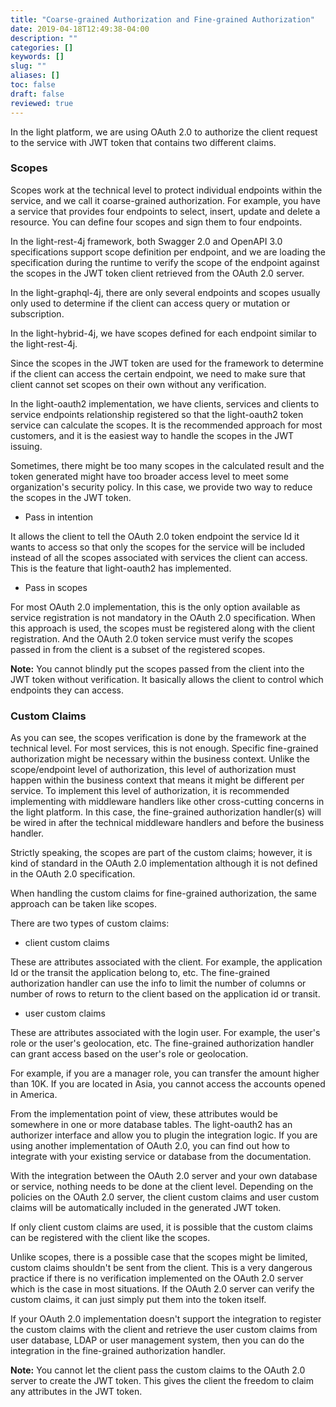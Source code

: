 ```yaml
---
title: "Coarse-grained Authorization and Fine-grained Authorization"
date: 2019-04-18T12:49:38-04:00
description: ""
categories: []
keywords: []
slug: ""
aliases: []
toc: false
draft: false
reviewed: true
---
```


In the light platform, we are using OAuth 2.0 to authorize the client request to the service with JWT token that contains two different claims. 

### Scopes

Scopes work at the technical level to protect individual endpoints within the service, and we call it coarse-grained authorization. For example, you have a service that provides four endpoints to select, insert, update and delete a resource. You can define four scopes and sign them to four endpoints. 

In the light-rest-4j framework, both Swagger 2.0 and OpenAPI 3.0 specifications support scope definition per endpoint, and we are loading the specification during the runtime to verify the scope of the endpoint against the scopes in the JWT token client retrieved from the OAuth 2.0 server. 

In the light-graphql-4j, there are only several endpoints and scopes usually only used to determine if the client can access query or mutation or subscription. 

In the light-hybrid-4j, we have scopes defined for each endpoint similar to the light-rest-4j. 

Since the scopes in the JWT token are used for the framework to determine if the client can access the certain endpoint, we need to make sure that client cannot set scopes on their own without any verification. 

In the light-oauth2 implementation, we have clients, services and clients to service endpoints relationship registered so that the light-oauth2 token service can calculate the scopes. It is the recommended approach for most customers, and it is the easiest way to handle the scopes in the JWT issuing. 

Sometimes, there might be too many scopes in the calculated result and the token generated might have too broader access level to meet some organization's security policy. In this case, we provide two way to reduce the scopes in the JWT token. 

* Pass in intention

It allows the client to tell the OAuth 2.0 token endpoint the service Id it wants to access so that only the scopes for the service will be included instead of all the scopes associated with services the client can access. This is the feature that light-oauth2 has implemented. 

* Pass in scopes

For most OAuth 2.0 implementation, this is the only option available as service registration is not mandatory in the OAuth 2.0 specification. When this approach is used, the scopes must be registered along with the client registration. And the OAuth 2.0 token service must verify the scopes passed in from the client is a subset of the registered scopes. 


**Note:**  You cannot blindly put the scopes passed from the client into the JWT token without verification. It basically allows the client to control which endpoints they can access. 


### Custom Claims

As you can see,  the scopes verification is done by the framework at the technical level. For most services, this is not enough. Specific fine-grained authorization might be necessary within the business context. Unlike the scope/endpoint level of authorization, this level of authorization must happen within the business context that means it might be different per service. To implement this level of authorization, it is recommended implementing with middleware handlers like other cross-cutting concerns in the light platform. In this case, the fine-grained authorization handler(s) will be wired in after the technical middleware handlers and before the business handler. 

Strictly speaking, the scopes are part of the custom claims; however, it is kind of standard in the OAuth 2.0 implementation although it is not defined in the OAuth 2.0 specification. 

When handling the custom claims for fine-grained authorization, the same approach can be taken like scopes. 

There are two types of custom claims: 

* client custom claims

These are attributes associated with the client. For example, the application Id or the transit the application belong to, etc. The fine-grained authorization handler can use the info to limit the number of columns or number of rows to return to the client based on the application id or transit. 

* user custom claims

These are attributes associated with the login user. For example, the user's role or the user's geolocation, etc. The fine-grained authorization handler can grant access based on the user's role or geolocation. 

For example, if you are a manager role, you can transfer the amount higher than 10K. If you are located in Asia, you cannot access the accounts opened in America. 

From the implementation point of view, these attributes would be somewhere in one or more database tables. The light-oauth2 has an authorizer interface and allow you to plugin the integration logic. If you are using another implementation of OAuth 2.0, you can find out how to integrate with your existing service or database from the documentation. 

With the integration between the OAuth 2.0 server and your own database or service, nothing needs to be done at the client level. Depending on the policies on the OAuth 2.0 server, the client custom claims and user custom claims will be automatically included in the generated JWT token. 

If only client custom claims are used, it is possible that the custom claims can be registered with the client like the scopes. 


Unlike scopes, there is a possible case that the scopes might be limited, custom claims shouldn't be sent from the client. This is a very dangerous practice if there is no verification implemented on the OAuth 2.0 server which is the case in most situations. If the OAuth 2.0 server can verify the custom claims, it can just simply put them into the token itself. 


If your OAuth 2.0 implementation doesn't support the integration to register the custom claims with the client and retrieve the user custom claims from user database, LDAP or user management system, then you can do the integration in the fine-grained authorization handler. 

**Note:** You cannot let the client pass the custom claims to the OAuth 2.0 server to create the JWT token. This gives the client the freedom to claim any attributes in the JWT token. 


